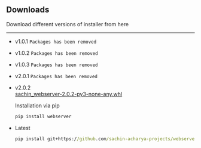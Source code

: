 ## Downloads
Download different versions of installer from here
____
* v1.0.1 `Packages has been removed`
* v1.0.2 `Packages has been removed`
* v1.0.3 `Packages has been removed`
* v2.0.1 `Packages has been removed`  
* v2.0.2  
[sachin_webserver-2.0.2-py3-none-any.whl](https://github.com/sachin-acharya-projects/webserver/raw/main/dist/sachin_webserver-2.0.2-py3-none-any.whl)

    Installation via pip
    ````cmd
    pip install webserver
    ````

* Latest  
    ````cmd
    pip install git+https://github.com/sachin-acharya-projects/webserver
    ````
